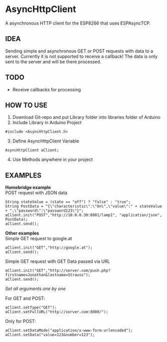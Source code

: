 AsyncHttpClient
===============
A asynchronous HTTP client for the ESP8266 that uses ESPAsyncTCP.

IDEA
----
Sending simple and asynchronous GET or POST requests with data to a server.
Currently it is not supported to receive a callback! 
The data is only sent to the server and will be there processed.

TODO
----
* Receive callbacks for processing

HOW TO USE
----------

1. Download Git-repo and put Library folder into libraries folder of Arduino
2. Include Library in Arduino Project

```
#include <AsyncHttpClient.h>
```

3. Define AsyncHttpClient Variable

```
AsyncHttpClient aClient;
```

4. Use Methods anywhere in your project

EXAMPLES
--------

**Homebridge example**  
POST request with JSON data
```
String stateValue = (state == "off") ? "false" : "true";
String PostData = "{\"characteristic\":\"On\",\"value\":" + stateValue + ",\"password\":\"password123\"}";
aClient.init("POST","http://10.0.0.30:8081/lamp1", "application/json", PostData);
aClient.send();
```

**Other examples**  
Simple GET request to google.at
```
aClient.init("GET","http://google.at");
aClient.send();
```

Simple GET request with GET Data passed via URL
```
aClient.init("GET","http://server.com/push.php?firstname=Jonathan&lastname=Strauss");
aClient.send();
```

*Set all arguments one by one*

For GET and POST:
```
aClient.setType("GET");
aClient.setFullURL("http://server.com:8080/");
```

Only for POST:
```
aClient.setDataMode("application/x-www-form-urlencoded");
aClient.setData("value=123&number=123");
```